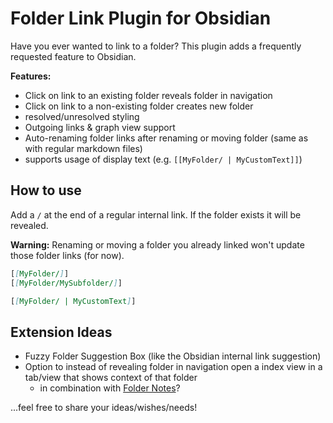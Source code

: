 # Folder Link Plugin for Obsidian

Have you ever wanted to link to a folder? This plugin adds a frequently requested feature to Obsidian.

**Features:**

-   Click on link to an existing folder reveals folder in navigation
-   Click on link to a non-existing folder creates new folder
-   resolved/unresolved styling
-   Outgoing links & graph view support
-   Auto-renaming folder links after renaming or moving folder (same as with regular markdown files)
-   supports usage of display text (e.g. `[[MyFolder/ | MyCustomText]]`)

## How to use

Add a `/` at the end of a regular internal link. If the folder exists it will be revealed.

**Warning:** Renaming or moving a folder you already linked won't update those folder links (for now).

```markdown
[[MyFolder/]]
[[MyFolder/MySubfolder/]]

[[MyFolder/ | MyCustomText]]
```

## Extension Ideas

-   Fuzzy Folder Suggestion Box (like the Obsidian internal link suggestion)
-   Option to instead of revealing folder in navigation open a index view in a tab/view that shows context of that folder
    -   in combination with [Folder Notes](https://github.com/LostPaul/obsidian-folder-notes)?

...feel free to share your ideas/wishes/needs!
